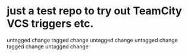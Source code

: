 # just a test repo to try out TeamCity VCS triggers etc.
untagged change
tagged change
untagged change 
untagged change 
tagged change 
untagged change